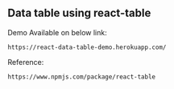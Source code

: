 
## Data table using react-table

Demo Available on below link:

    https://react-data-table-demo.herokuapp.com/

Reference:

    https://www.npmjs.com/package/react-table